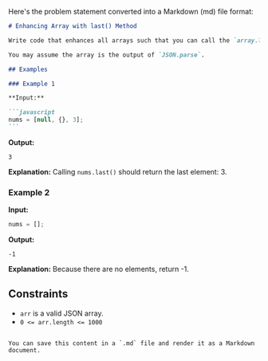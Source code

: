 Here's the problem statement converted into a Markdown (md) file format:

````markdown
# Enhancing Array with last() Method

Write code that enhances all arrays such that you can call the `array.last()` method on any array, and it will return the last element. If there are no elements in the array, it should return -1.

You may assume the array is the output of `JSON.parse`.

## Examples

### Example 1

**Input:**

```javascript
nums = [null, {}, 3];
```
````

**Output:**

```
3
```

**Explanation:**
Calling `nums.last()` should return the last element: 3.

### Example 2

**Input:**

```javascript
nums = [];
```

**Output:**

```
-1
```

**Explanation:**
Because there are no elements, return -1.

## Constraints

- `arr` is a valid JSON array.
- `0 <= arr.length <= 1000`

```

You can save this content in a `.md` file and render it as a Markdown document.
```
